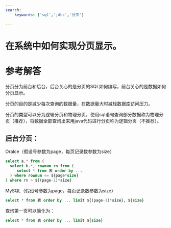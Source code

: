 ```yaml
---
search:
    keywords: ['sql','jdbc','分页']

---
```


# 在系统中如何实现分页显示。

# 参考解答

分页分为前台和后台，后台关心的是分页的SQL如何编写，前台关心的是数据如何分页显示。

分页的目的是减少每次查询的数据量，在数据量大时减轻数据库访问压力。

分页的类型可以分为逻辑分页和物理分页，使用sql语句查询部分数据称为物理分页（推荐），将数据全部查询出来用java代码进行分页称为逻辑分页（不推荐）。

## 后台分页：
Oralce（假设号参数为page，每页记录数参数为size）

```sql
select a.* from (
  select b.*, rownum rn from (
     select * from 表 order by ...
  ) where rownum <= ${page*size} 
) where rn > ${(page-1)*size}
```

MySQL（假设号参数为page，每页记录数参数为size）

```sql
select * from 表 order by ... limit ${(page-1)*size}, ${size}
```

查询第一页可以简化为：

```sql
select * from 表 order by ... limit ${size}
```





